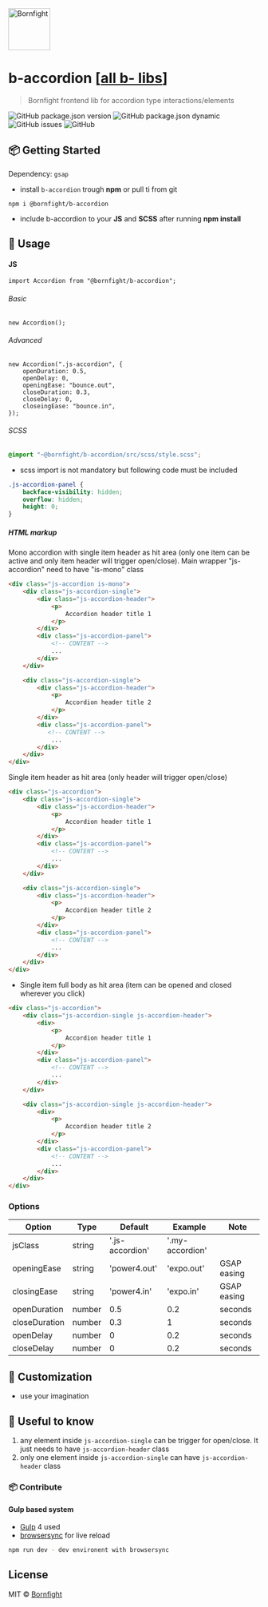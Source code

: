 <a href="http://www.bornfight.com">
<img width="84px" src="https://www.bornfight.com/wp-content/themes/bf/static/ui/BF-sign-dark.svg?" title="Bornfight" alt="Bornfight">
</a>

# b-accordion [[all b- libs](https://github.com/bornfight/b-lib-archive/)]

> Bornfight frontend lib for accordion type interactions/elements

![GitHub package.json version](https://img.shields.io/github/package-json/v/bornfight/b-accordion?style=flat-square)
![GitHub package.json dynamic](https://img.shields.io/github/package-json/keywords/bornfight/b-accordion?style=flat-square)
![GitHub issues](https://img.shields.io/github/issues/bornfight/b-accordion?style=flat-square)
![GitHub](https://img.shields.io/github/license/bornfight/b-accordion?style=flat-square)

## 📦 Getting Started

Dependency: `gsap`

- install `b-accordion` trough __npm__ or pull ti from git

```
npm i @bornfight/b-accordion
```

- include b-accordion to your __JS__ and __SCSS__ after running __npm install__

## 🔨️ Usage 

#### JS
``` JS
import Accordion from "@bornfight/b-accordion";
```

###### Basic
``` JS
new Accordion();
```

###### Advanced
``` JS
new Accordion(".js-accordion", {
    openDuration: 0.5,
    openDelay: 0,
    openingEase: "bounce.out",
    closeDuration: 0.3,
    closeDelay: 0,
    closeingEase: "bounce.in",
});
```

###### SCSS
``` SCSS
@import "~@bornfight/b-accordion/src/scss/style.scss";
```

* scss import is not mandatory but following code must be included
```CSS
.js-accordion-panel {
    backface-visibility: hidden;
    overflow: hidden;
    height: 0;
}
```

##### HTML markup

Mono accordion with single item header as hit area (only one item can be active and only item header will trigger open/close). Main wrapper "js-accordion" need to have "is-mono" class

```HTML
<div class="js-accordion is-mono">
    <div class="js-accordion-single">
        <div class="js-accordion-header">
            <p>
                Accordion header title 1
            </p>
        </div>
        <div class="js-accordion-panel">
            <!-- CONTENT -->
            ...
        </div>
    </div>

    <div class="js-accordion-single">
        <div class="js-accordion-header">
            <p>
                Accordion header title 2
            </p>
        </div>
        <div class="js-accordion-panel">
           <!-- CONTENT -->
            ...
        </div>
    </div>
</div>
```

Single item header as hit area (only header will trigger open/close)

```HTML
<div class="js-accordion">
    <div class="js-accordion-single">
        <div class="js-accordion-header">
            <p>
                Accordion header title 1
            </p>
        </div>
        <div class="js-accordion-panel">
            <!-- CONTENT -->
            ...
        </div>
    </div>

    <div class="js-accordion-single">
        <div class="js-accordion-header">
            <p>
                Accordion header title 2
            </p>
        </div>
        <div class="js-accordion-panel">
            <!-- CONTENT -->
            ...
        </div>
    </div>
</div>
```

- Single item full body as hit area (item can be opened and closed wherever you click)

```HTML
<div class="js-accordion">
    <div class="js-accordion-single js-accordion-header">
        <div>
            <p>
                Accordion header title 1
            </p>
        </div>
        <div class="js-accordion-panel">
            <!-- CONTENT -->
            ...
        </div>
    </div>

    <div class="js-accordion-single js-accordion-header">
        <div>
            <p>
                Accordion header title 2
            </p>
        </div>
        <div class="js-accordion-panel">
            <!-- CONTENT -->
            ...
        </div>
    </div>
</div>
```

### Options

Option | Type | Default | Example | Note
------ | ---- | ------- | ------- | -----------
jsClass | string | '.js-accordion' | '.my-accordion'
openingEase | string | 'power4.out' | 'expo.out' | GSAP easing
closingEase | string | 'power4.in' | 'expo.in' | GSAP easing
openDuration | number | 0.5 | 0.2 | seconds
closeDuration | number | 0.3 | 1 | seconds
openDelay | number | 0 | 0.2 | seconds
closeDelay | number | 0 | 0.2 | seconds
     
## 💎 Customization
- use your imagination

## 🚀 Useful to know

1. any element inside `js-accordion-single` can be trigger for open/close. It just needs to have `js-accordion-header` class
2. only one element inside `js-accordion-single` can have `js-accordion-header` class
   
### 📦 Contribute

#### Gulp based system 
 - [Gulp](https://gulpjs.com/) 4 used
 - [browsersync](https://browsersync.io/) for live reload
 
```bash
npm run dev - dev environent with browsersync
```

## License

MIT © [Bornfight](https://www.bornfight.com)
